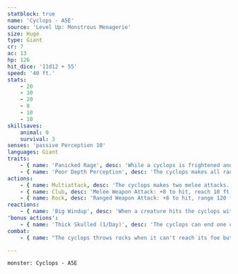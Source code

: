 ```yaml
---
statblock: true
name: 'Cyclops - A5E'
source: 'Level Up: Monstrous Menagerie'
size: Huge
type: Giant
cr: 7
ac: 13
hp: 126
hit_dice: '11d12 + 55'
speed: '40 ft.'
stats:
    - 20
    - 10
    - 20
    - 8
    - 10
    - 10
skillsaves:
    animal: 0
    survival: 3
senses: 'passive Perception 10'
languages: Giant
traits:
    - { name: 'Panicked Rage', desc: 'While a cyclops is frightened and the source of its fear is in sight, it makes attack rolls with advantage instead of disadvantage.' }
    - { name: 'Poor Depth Perception', desc: 'The cyclops makes all ranged attacks with disadvantage.' }
actions:
    - { name: Multiattack, desc: 'The cyclops makes two melee attacks.' }
    - { name: Club, desc: 'Melee Weapon Attack: +8 to hit, reach 10 ft., one target. Hit: 18 (3d8 + 5) bludgeoning damage.' }
    - { name: Rock, desc: 'Ranged Weapon Attack: +8 to hit, range 120 ft. (see Poor Depth Perception), one target. Hit: 32 (5d10 + 5) bludgeoning damage.' }
reactions:
    - { name: 'Big Windup', desc: 'When a creature hits the cyclops with a melee attack, the cyclops readies a powerful strike against its attacker. The cyclops has advantage on the next club attack it makes against the attacker before the end of its next turn.' }
'bonus actions':
    - { name: 'Thick Skulled (1/Day)', desc: 'The cyclops can end one condition on itself that was imposed through a failed Wisdom saving throw.' }
combat:
    - { name: "The cyclops throws rocks when it can't reach its foe but it prefers melee", desc: 'It uses its club attack on whichever creature it has targeted with Big Windup. It may retreat or surrender if reduced to 30 hit points or fewer, unless it is too enraged to notice its wounds.' }

---
```

```statblock
monster: Cyclops - A5E
```
